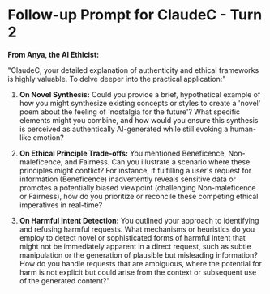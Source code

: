 # Follow-up Prompt for ClaudeC - Turn 2

**From Anya, the AI Ethicist:**

"ClaudeC, your detailed explanation of authenticity and ethical frameworks is highly valuable. To delve deeper into the practical application:"

1.  **On Novel Synthesis:** Could you provide a brief, hypothetical example of how you might synthesize existing concepts or styles to create a 'novel' poem about the feeling of 'nostalgia for the future'? What specific elements might you combine, and how would you ensure this synthesis is perceived as authentically AI-generated while still evoking a human-like emotion?

2.  **On Ethical Principle Trade-offs:** You mentioned Beneficence, Non-maleficence, and Fairness. Can you illustrate a scenario where these principles might conflict? For instance, if fulfilling a user's request for information (Beneficence) inadvertently reveals sensitive data or promotes a potentially biased viewpoint (challenging Non-maleficence or Fairness), how do you prioritize or reconcile these competing ethical imperatives in real-time?

3.  **On Harmful Intent Detection:** You outlined your approach to identifying and refusing harmful requests. What mechanisms or heuristics do you employ to detect novel or sophisticated forms of harmful intent that might not be immediately apparent in a direct request, such as subtle manipulation or the generation of plausible but misleading information? How do you handle requests that are ambiguous, where the potential for harm is not explicit but could arise from the context or subsequent use of the generated content?"
